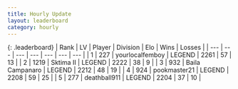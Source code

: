 ```yaml
---
title: Hourly Update
layout: leaderboard
category: hourly
---
```


{: .leaderboard}
| Rank | LV | Player | Division | Elo | Wins | Losses |
| --- | --- | --- | --- | --- | --- | --- |
| <span data-change="0">1</span> | 227 | <span title="ID: 719486">yourlocalfemboy</span> | LEGEND | <span data-change="0">2261</span> | <span data-change="0">57</span> | <span data-change="0">13</span> |
| <span data-change="0">2</span> | 1219 | <span title="ID: 402846">Sktima II</span> | LEGEND | <span data-change="0">2222</span> | <span data-change="0">38</span> | <span data-change="0">9</span> |
| <span data-change="7">3</span> | 932 | <span title="ID: 66144">Baila Campanaro</span> | LEGEND | <span data-change="13">2212</span> | <span data-change="1">48</span> | <span data-change="0">19</span> |
| <span data-change="-1">4</span> | 924 | <span title="ID: 652474">pookmaster21</span> | LEGEND | <span data-change="0">2208</span> | <span data-change="0">59</span> | <span data-change="0">25</span> |
| <span data-change="-1">5</span> | 277 | <span title="ID: 583838">deathball911</span> | LEGEND | <span data-change="0">2204</span> | <span data-change="0">37</span> | <span data-change="0">10</span> |